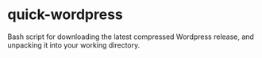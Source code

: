 # quick-wordpress
Bash script for downloading the latest compressed Wordpress release, and unpacking it into your working directory.
